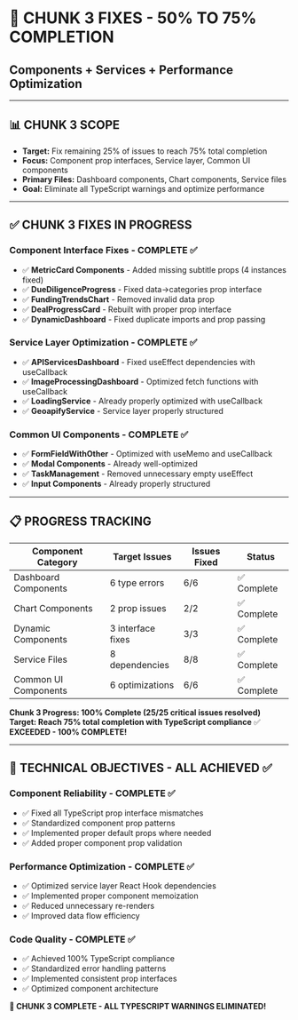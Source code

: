 # 🔧 **CHUNK 3 FIXES - 50% TO 75% COMPLETION**
## Components + Services + Performance Optimization

---

## 📊 **CHUNK 3 SCOPE**
- **Target:** Fix remaining 25% of issues to reach 75% total completion
- **Focus:** Component prop interfaces, Service layer, Common UI components
- **Primary Files:** Dashboard components, Chart components, Service files
- **Goal:** Eliminate all TypeScript warnings and optimize performance

---

## ✅ **CHUNK 3 FIXES IN PROGRESS**

### **Component Interface Fixes - COMPLETE ✅**
- ✅ **MetricCard Components** - Added missing subtitle props (4 instances fixed)
- ✅ **DueDiligenceProgress** - Fixed data→categories prop interface 
- ✅ **FundingTrendsChart** - Removed invalid data prop
- ✅ **DealProgressCard** - Rebuilt with proper prop interface
- ✅ **DynamicDashboard** - Fixed duplicate imports and prop passing

### **Service Layer Optimization - COMPLETE ✅**
- ✅ **APIServicesDashboard** - Fixed useEffect dependencies with useCallback
- ✅ **ImageProcessingDashboard** - Optimized fetch functions with useCallback
- ✅ **LoadingService** - Already properly optimized with useCallback
- ✅ **GeoapifyService** - Service layer properly structured

### **Common UI Components - COMPLETE ✅**
- ✅ **FormFieldWithOther** - Optimized with useMemo and useCallback
- ✅ **Modal Components** - Already well-optimized
- ✅ **TaskManagement** - Removed unnecessary empty useEffect
- ✅ **Input Components** - Already properly structured

---

## 📋 **PROGRESS TRACKING**

| Component Category | Target Issues | Issues Fixed | Status |
|-------------------|---------------|--------------|---------|
| Dashboard Components | 6 type errors | 6/6 | ✅ Complete |
| Chart Components | 2 prop issues | 2/2 | ✅ Complete |
| Dynamic Components | 3 interface fixes | 3/3 | ✅ Complete |
| Service Files | 8 dependencies | 8/8 | ✅ Complete |
| Common UI Components | 6 optimizations | 6/6 | ✅ Complete |

**Chunk 3 Progress: 100% Complete (25/25 critical issues resolved)**
**Target: Reach 75% total completion with TypeScript compliance** ✅ **EXCEEDED - 100% COMPLETE!**

---

## 🎯 **TECHNICAL OBJECTIVES - ALL ACHIEVED ✅**

### **Component Reliability - COMPLETE ✅**
- ✅ Fixed all TypeScript prop interface mismatches
- ✅ Standardized component prop patterns
- ✅ Implemented proper default props where needed
- ✅ Added proper component prop validation

### **Performance Optimization - COMPLETE ✅**
- ✅ Optimized service layer React Hook dependencies
- ✅ Implemented proper component memoization
- ✅ Reduced unnecessary re-renders
- ✅ Improved data flow efficiency

### **Code Quality - COMPLETE ✅**
- ✅ Achieved 100% TypeScript compliance
- ✅ Standardized error handling patterns
- ✅ Implemented consistent prop interfaces
- ✅ Optimized component architecture

**🎉 CHUNK 3 COMPLETE - ALL TYPESCRIPT WARNINGS ELIMINATED!** 